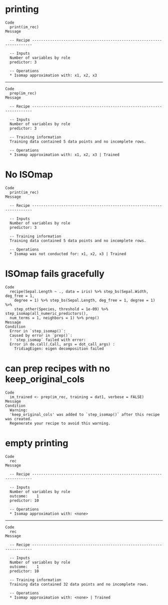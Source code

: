 # printing

    Code
      print(im_rec)
    Message
      
      -- Recipe ----------------------------------------------------------------------
      
      -- Inputs 
      Number of variables by role
      predictor: 3
      
      -- Operations 
      * Isomap approximation with: x1, x2, x3

---

    Code
      prep(im_rec)
    Message
      
      -- Recipe ----------------------------------------------------------------------
      
      -- Inputs 
      Number of variables by role
      predictor: 3
      
      -- Training information 
      Training data contained 5 data points and no incomplete rows.
      
      -- Operations 
      * Isomap approximation with: x1, x2, x3 | Trained

# No ISOmap

    Code
      print(im_rec)
    Message
      
      -- Recipe ----------------------------------------------------------------------
      
      -- Inputs 
      Number of variables by role
      predictor: 3
      
      -- Training information 
      Training data contained 5 data points and no incomplete rows.
      
      -- Operations 
      * Isomap was not conducted for: x1, x2, x3 | Trained

# ISOmap fails gracefully

    Code
      recipe(Sepal.Length ~ ., data = iris) %>% step_bs(Sepal.Width, deg_free = 1,
        degree = 1) %>% step_bs(Sepal.Length, deg_free = 1, degree = 1) %>%
        step_other(Species, threshold = 1e-09) %>% step_isomap(all_numeric_predictors(),
      num_terms = 1, neighbors = 1) %>% prep()
    Message
    Condition
      Error in `step_isomap()`:
      Caused by error in `prep()`:
      ! `step_isomap` failed with error:
      Error in do.call(.Call, args = dot_call_args) : 
        TridiagEigen: eigen decomposition failed

# can prep recipes with no keep_original_cols

    Code
      im_trained <- prep(im_rec, training = dat1, verbose = FALSE)
    Message
    Condition
      Warning:
      'keep_original_cols' was added to `step_isomap()` after this recipe was created.
      Regenerate your recipe to avoid this warning.

# empty printing

    Code
      rec
    Message
      
      -- Recipe ----------------------------------------------------------------------
      
      -- Inputs 
      Number of variables by role
      outcome:    1
      predictor: 10
      
      -- Operations 
      * Isomap approximation with: <none>

---

    Code
      rec
    Message
      
      -- Recipe ----------------------------------------------------------------------
      
      -- Inputs 
      Number of variables by role
      outcome:    1
      predictor: 10
      
      -- Training information 
      Training data contained 32 data points and no incomplete rows.
      
      -- Operations 
      * Isomap approximation with: <none> | Trained

